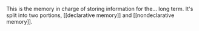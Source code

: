 This is the memory in charge of storing information for the... long term. It's split into two portions, [[declarative memory]] and [[nondeclarative memory]].